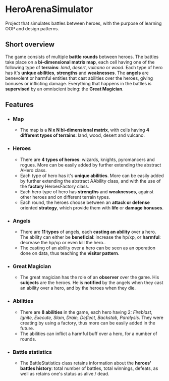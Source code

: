 # HeroArenaSimulator
 Project that simulates battles between heroes, with the purpose of learning OOP and design patterns. 
 
 
 ## Short overview
 
 The game consists of multiple **battle rounds** between heroes. The battles take place on a **bi-dimensional matrix map**, each cell having one of the following type
 of **terrains**: *land*, *desert*, *vulcano* or *wood*. Each type of hero has it's **unique abilities**, **strengths** and **weaknesses**. The **angels** are benevolent or harmful entities that cast abilities over the heroes, giving bonuses or inflicting damage. 
 Everything that happens in the batlles is **supervised** by an omniscient being: the **Great Magician**. 
 
 
 ## Features
 
 * ### Map
   * The map is a **N x N bi-dimensional matrix**, with cells having **4 different types of terrains**: land, wood, desert and vulcano. 
 
 * ### Heroes
   * There are **4 types of heroes**: wizards, knights, pyromancers and rogues. More can be easily added by further extending the abstract AHero class.
   * Each type of hero has it's **unique abilities**. More can be easily added by further extending the abstract AAbility class, and with the use of the **factory** HeroesFactory class.
   * Each hero type of hero has **strengths** and **weaknesses**, against other heroes and on different terrain types.
   * Each round, the heroes choose between an **attack or defense** oriented **strategy**, which provide them with **life** or **damage bonuses**. 
 
 * ### Angels
    * There are **11 types** of angels, each **casting an ability** over a hero. The ability can either be **beneficial**: increase the hp/xp, or **harmful**: decrease the hp/xp or even kill the hero..
    * The casting of an ability over a hero can be seen as an operation done on data, thus teaching the **visitor pattern**.
    
 * ### Great Magician
    * The great magician has the role of an **observer** over the game. His **subjects** are the heroes. He is **notified** by the angels when they cast an ability over a hero, and by the heroes when 
    they die. 
 
 * ### Abilities
    * There are **8 abilities** in the game, each hero having 2: *Fireblast, Ignite, Execute, Slam, Drain, Deflect, Backstab, Paralysis*. They were creating by using a 
    factory, thus more can be easily added in the future.
    * The abilities can inflict a harmful buff over a hero, for a number of rounds. 
 
 * ### Battle statistics
    * The BattleStatistics class retains information about the **heroes' battles history**: total number of battles, total winnings, defeats, as
     well as retains one's status as alive / dead.
 
